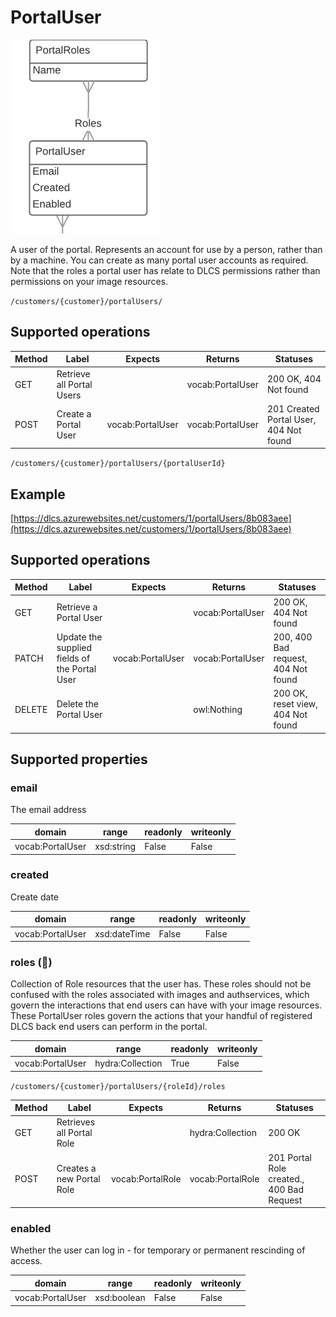 # PortalUser

![](portaluserandrole.png)

A user of the portal. Represents an account for use by a person, rather than by a machine. You can create as many portal user accounts as required. Note that the roles a portal user has relate to DLCS permissions rather than permissions on your image resources.

`/customers/{customer}/portalUsers/`

## Supported operations


| Method | Label                     | Expects          | Returns          | Statuses                               |
|--------|---------------------------|------------------|------------------|----------------------------------------|
| GET    | Retrieve all Portal Users |                  | vocab:PortalUser | 200 OK, 404 Not found                  |
| POST   | Create a Portal User      | vocab:PortalUser | vocab:PortalUser | 201 Created Portal User, 404 Not found |


`/customers/{customer}/portalUsers/{portalUserId}`

## Example

[https://dlcs.azurewebsites.net/customers/1/portalUsers/8b083aee](https://dlcs.azurewebsites.net/customers/1/portalUsers/8b083aee)

## Supported operations


| Method | Label                                         | Expects          | Returns          | Statuses                            |
|--------|-----------------------------------------------|------------------|------------------|-------------------------------------|
| GET    | Retrieve a Portal User                        |                  | vocab:PortalUser | 200 OK, 404 Not found               |
| PATCH  | Update the supplied fields of the Portal User | vocab:PortalUser | vocab:PortalUser | 200, 400 Bad request, 404 Not found |
| DELETE | Delete the Portal User                        |                  | owl:Nothing      | 200 OK, reset view, 404 Not found   |

<!-- 
GET individual portal user 404
DELETE returns 200, not 205. Not owl:nothing but {"success": true} 
PATCH returns 200, not 205
-->

## Supported properties


### email

The email address


| domain           | range      | readonly | writeonly |
|------------------|------------|----------|-----------|
| vocab:PortalUser | xsd:string | False    | False     |


### created

Create date


| domain           | range        | readonly | writeonly |
|------------------|--------------|----------|-----------|
| vocab:PortalUser | xsd:dateTime | False    | False     |


### roles (🔗)

Collection of Role resources that the user has. These roles should not be confused with the roles associated with images and authservices, which govern the interactions that end users can have with your image resources. These PortalUser roles govern the actions that your handful of registered DLCS back end users can perform in the portal. 


| domain           | range            | readonly | writeonly |
|------------------|------------------|----------|-----------|
| vocab:PortalUser | hydra:Collection | True     | False     |


`/customers/{customer}/portalUsers/{roleId}/roles`


| Method | Label                     | Expects          | Returns          | Statuses                                  |
|--------|---------------------------|------------------|------------------|-------------------------------------------|
| GET    | Retrieves all Portal Role |                  | hydra:Collection | 200 OK                                    |
| POST   | Creates a new Portal Role | vocab:PortalRole | vocab:PortalRole | 201 Portal Role created., 400 Bad Request |

<!-- returns 500 -->


### enabled

Whether the user can log in - for temporary or permanent rescinding of access.


| domain           | range       | readonly | writeonly |
|------------------|-------------|----------|-----------|
| vocab:PortalUser | xsd:boolean | False    | False     |

